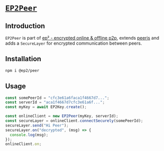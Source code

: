 # [`EP2Peer`](./packages/peer)

## Introduction

`EP2Peer` is part of [ep² - encrypted online & offline p2p](../../), extends [peerjs](https://github.com/peers/peerjs) and adds a `SecureLayer` for encrypted communication between peers.

## Installation

```bash
npm i @ep2/peer
```

## Usage

```typescript
const somePeerId = "cfc3e61a6faca1f4667d7...";
const serverId = "aca1f4667d7cfc3e61a6f...";
const myKey = await EP2Key.create();

const onlineClient = new EP2Peer(myKey, serverId);
const secureLayer = onlineClient.connectSecurely(somePeerId);
secureLayer.send("Hi Peer");
secureLayer.on("decrypted", (msg) => {
  console.log(msg);
});
onlineClient.on;
```
